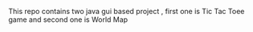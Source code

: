 This repo contains two java gui based project , first one is Tic Tac Toee game and second one is World Map 
